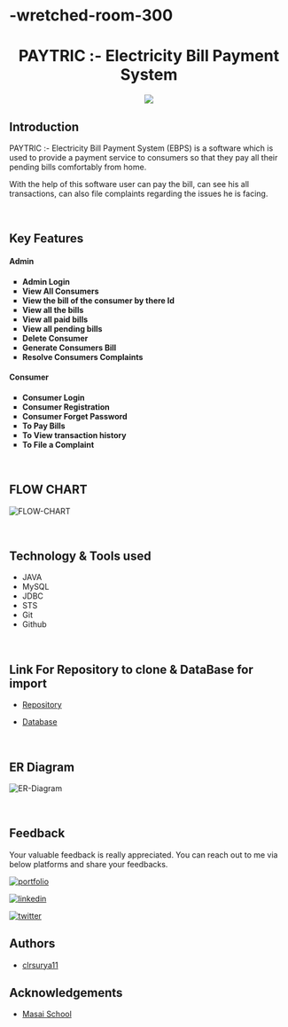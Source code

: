 # -wretched-room-300

<h1 align="center" >PAYTRIC :- Electricity Bill Payment System</h1>
<div align="center"><img src="https://user-images.githubusercontent.com/111189783/229363684-8baaed53-fe42-4ddd-b465-ef6185ffc41f.png"></div>


## Introduction

<p>PAYTRIC :- Electricity Bill Payment System (EBPS) is a software which is used to provide a payment service to consumers so that they pay all their pending bills comfortably from home.</p>
<p>With the help of this software user can pay the bill, can see his all transactions, can also file complaints regarding the issues he is facing.</p>
<br>

## Key Features

<h4>Admin<h4>
<ul type="square">
    <li>Admin Login</li>
    <li>View All Consumers</li>
    <li>View the bill of the consumer by there Id</li>
    <li>View all the bills</li>
    <li>View all paid bills</li>
    <li>View all pending bills</li>
    <li>Delete Consumer</li>
    <li>Generate Consumers Bill</li>
    <li>Resolve Consumers Complaints</li>
</ul>
<h4>Consumer<h4>
<ul type="square">
    <li>Consumer Login</li>
    <li>Consumer Registration</li>
    <li>Consumer Forget Password</li>
    <li>To Pay Bills</li>
    <li>To View transaction history</li>
    <li>To File a Complaint</li>
</ul>
    
<br>

## FLOW CHART
    
![FLOW-CHART](https://user-images.githubusercontent.com/111189783/229370551-5766affc-e9be-4efa-a5f1-f0f4983c8d9a.png)

<br>
    
## Technology & Tools used

- JAVA
- MySQL
- JDBC
- STS
- Git
- Github

<br>

## Link For Repository to clone & DataBase for import

- [ Repository ](https://github.com/clrsurya11/-wretched-room-300.git) 

- [ Database ](https://github.com/clrsurya11/-wretched-room-300/blob/Main-B/paytricdbbackup.sql/)
 

<br>

## ER Diagram
    
![ER-Diagram](https://user-images.githubusercontent.com/111189783/229363814-3af95128-cce3-40d5-a057-b9b3f6988bae.png)

<br>
        
## Feedback
Your valuable feedback is really appreciated. You can reach out to me via below platforms and share your feedbacks.

[![portfolio](https://img.shields.io/badge/my_portfolio-000?style=for-the-badge&logo=ko-fi&logoColor=white)](https://clrsurya11.github.io/)

[![linkedin](https://img.shields.io/badge/linkedin-0A66C2?style=for-the-badge&logo=linkedin&logoColor=white)](https://www.linkedin.com/in/clrsurya11/)

[![twitter](https://img.shields.io/badge/twitter-1DA1F2?style=for-the-badge&logo=twitter&logoColor=white)](https://twitter.com/clrsurya11)
    
    
## Authors

- [clrsurya11](https://github.com/clrsurya11)

## Acknowledgements

- [Masai School](https://www.masaischool.com/)
